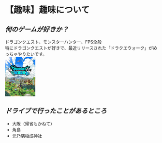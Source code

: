 # 【趣味】趣味について

## *何のゲームが好きか？*  
ドラゴンクエスト、モンスターハンター、FPS全般  
特にドラゴンクエストが好きで、最近リリースされた「ドラクエウォーク」がめっちゃやりたいです。  
<img width="100px" alt="ドラクエウォーク" src="./dqw.png">

## *ドライブで行ったことがあるところ*  
* 大阪（帰省もかねて）
* 角島
* 元乃隅稲成神社
